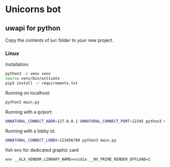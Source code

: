 # Unicorns bot

## uwapi for python

Copy the contents of `bot` folder to your new project.

### Linux

Installation:
```bash
python3 -m venv venv
source venv/bin/activate
pip3 install -r requirements.txt
```

Running on localhost:
```bash
python3 main.py
```

Running with a ip/port:
```bash
UNNATURAL_CONNECT_ADDR=127.0.0.1 UNNATURAL_CONNECT_PORT=12345 python3 main.py
```

Running with a lobby id:
```bash
UNNATURAL_CONNECT_LOBBY=123456789 python3 main.py
```

fish env for dedicated graphic card
```
env __GLX_VENDOR_LIBRARY_NAME=nvidia __NV_PRIME_RENDER_OFFLOAD=1
```

